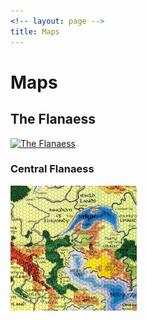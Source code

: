 ```yaml
---
<!-- layout: page -->
title: Maps
---
```


# Maps

## The Flanaess

[<img src="https://i.imgur.com/mHK0PZI.jpg" alt="The Flanaess" height="200"/>](https://i.imgur.com/mHK0PZI.jpg)

### Central Flanaess

[<img src="./images/centralflanaessmap.jpg" alt="Central Flanaess" height="200"/>](./images/centralflanaessmap.jpg)

